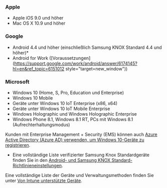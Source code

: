 

### <a name="apple"></a>Apple
  - Apple iOS 9.0 und höher
  - Mac OS X 10.9 und höher

### <a name="google"></a>Google
- Android 4.4 und höher (einschließlich Samsung KNOX Standard 4.4 und höher)*
- Android for Work ([Voraussetzungen](https://support.google.com/work/android/answer/6174145?hl=en&ref_topic=6151012 style="target=new_window"))

### <a name="microsoft"></a>Microsoft
  - Windows 10 (Home, S, Pro, Education und Enterprise)
  - Windows 10 Mobile
  - Geräte unter Windows 10 IoT Enterprise (x86, x64)
  - Geräte unter Windows 10 IoT Mobile Enterprise
  - Windows Holographic und Windows Holographic Enterprise
  - Windows Phone 8.1, Windows 8.1 RT, PCs mit Windows 8.1 (Aufrechterhaltungsmodus)

Kunden mit Enterprise Management + Security (EMS) können auch [Azure Active Directory (Azure AD) verwenden, um Windows 10-Geräte zu registrieren](/intune-classic/deploy-use/set-up-windows-device-management-with-microsoft-intune#azure-active-directory-enrollment).

* Eine vollständige Liste verifizierter Samsung Knox Standardgeräte finden Sie in den [Android- und Samsung KNOX Standard-Richtlinieneinstellungen](/intune-classic/android-policy-settings-in-microsoft-intune.md#supported-samsung-knox-standard-devices).

Eine vollständige Liste der Geräte und Verwaltungsmethoden finden Sie unter [Von Intune unterstützte Geräte](/intune/supported-devices-browsers#intune-supported-devices).

